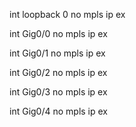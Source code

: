 int loopback 0
no mpls ip
ex

int Gig0/0
no mpls ip
ex

int Gig0/1
no mpls ip
ex

int Gig0/2
no mpls ip
ex

int Gig0/3
no mpls ip
ex

int Gig0/4
no mpls ip
ex